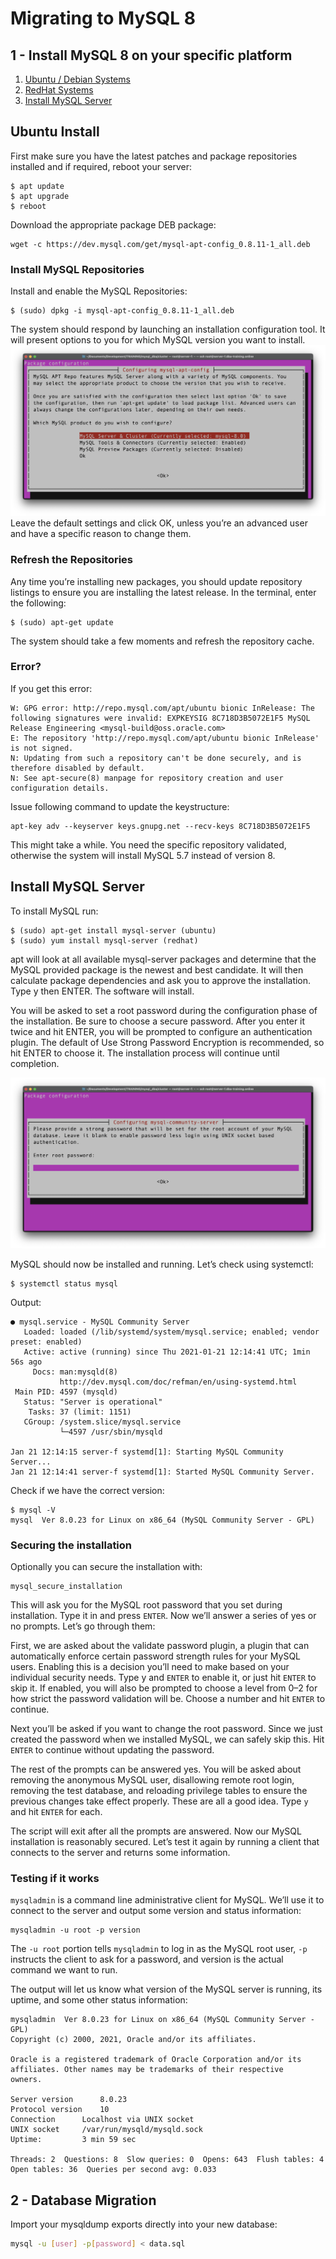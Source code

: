 # Migrating to MySQL 8

## 1 - Install MySQL 8 on your specific platform
1. [Ubuntu / Debian Systems](#ubuntu-install)
2. [RedHat Systems](#redhat-install)
3. [Install MySQL Server](#install-mysql-server)

## Ubuntu Install

First make sure you have the latest patches and package repositories installed and if required, reboot your server: 

````
$ apt update
$ apt upgrade
$ reboot 
````
Download the appropriate package DEB package: 
````
wget -c https://dev.mysql.com/get/mysql-apt-config_0.8.11-1_all.deb
````

### Install MySQL Repositories
Install and enable the MySQL Repositories: 
````
$ (sudo) dpkg -i mysql-apt-config_0.8.11-1_all.deb
````
The system should respond by launching an installation configuration tool. It will present options to you for which MySQL version you want to install.
<img src="mysql-8-install-1.png">
Leave the default settings and click OK, unless you’re an advanced user and have a specific reason to change them.

### Refresh the Repositories
Any time you’re installing new packages, you should update repository listings to ensure you are installing the latest release. In the terminal, enter the following:
```
$ (sudo) apt-get update
```
The system should take a few moments and refresh the repository cache.

### Error?
If you get this error: 
````               
W: GPG error: http://repo.mysql.com/apt/ubuntu bionic InRelease: The following signatures were invalid: EXPKEYSIG 8C718D3B5072E1F5 MySQL Release Engineering <mysql-build@oss.oracle.com>
E: The repository 'http://repo.mysql.com/apt/ubuntu bionic InRelease' is not signed.
N: Updating from such a repository can't be done securely, and is therefore disabled by default.
N: See apt-secure(8) manpage for repository creation and user configuration details.
````
Issue following command to update the keystructure: 
````
apt-key adv --keyserver keys.gnupg.net --recv-keys 8C718D3B5072E1F5
````
This might take a while. You need the specific repository validated, otherwise the system will install MySQL 5.7 instead of version 8.



## Install MySQL Server
To install MySQL run: 
```
$ (sudo) apt-get install mysql-server (ubuntu)
$ (sudo) yum install mysql-server (redhat)
```
apt will look at all available mysql-server packages and determine that the MySQL provided package is the newest and best candidate. It will then calculate package dependencies and ask you to approve the installation. Type y then ENTER. The software will install.

You will be asked to set a root password during the configuration phase of the installation. Be sure to choose a secure password. After you enter it twice and hit ENTER, you will be prompted to configure an authentication plugin. The default of Use Strong Password Encryption is recommended, so hit ENTER to choose it. The installation process will continue until completion.

<img src="mysql-8-install-2.png">

MySQL should now be installed and running. Let’s check using systemctl:
````
$ systemctl status mysql
````
Output: 
````
● mysql.service - MySQL Community Server
   Loaded: loaded (/lib/systemd/system/mysql.service; enabled; vendor preset: enabled)
   Active: active (running) since Thu 2021-01-21 12:14:41 UTC; 1min 56s ago
     Docs: man:mysqld(8)
           http://dev.mysql.com/doc/refman/en/using-systemd.html
 Main PID: 4597 (mysqld)
   Status: "Server is operational"
    Tasks: 37 (limit: 1151)
   CGroup: /system.slice/mysql.service
           └─4597 /usr/sbin/mysqld

Jan 21 12:14:15 server-f systemd[1]: Starting MySQL Community Server...
Jan 21 12:14:41 server-f systemd[1]: Started MySQL Community Server.
````
Check if we have the correct version: 
````
$ mysql -V
mysql  Ver 8.0.23 for Linux on x86_64 (MySQL Community Server - GPL)
````

### Securing the installation
Optionally you can secure the installation with: 
```
mysql_secure_installation
```
This will ask you for the MySQL root password that you set during installation. Type it in and press `ENTER`. Now we’ll answer a series of yes or no prompts. Let’s go through them:

First, we are asked about the validate password plugin, a plugin that can automatically enforce certain password strength rules for your MySQL users. Enabling this is a decision you’ll need to make based on your individual security needs. Type y and `ENTER` to enable it, or just hit `ENTER` to skip it. If enabled, you will also be prompted to choose a level from 0–2 for how strict the password validation will be. Choose a number and hit `ENTER` to continue.

Next you’ll be asked if you want to change the root password. Since we just created the password when we installed MySQL, we can safely skip this. Hit `ENTER` to continue without updating the password.

The rest of the prompts can be answered yes. You will be asked about removing the anonymous MySQL user, disallowing remote root login, removing the test database, and reloading privilege tables to ensure the previous changes take effect properly. These are all a good idea. Type `y` and hit `ENTER` for each.

The script will exit after all the prompts are answered. Now our MySQL installation is reasonably secured. Let’s test it again by running a client that connects to the server and returns some information.

### Testing if it works
`mysqladmin` is a command line administrative client for MySQL. We’ll use it to connect to the server and output some version and status information:
````
mysqladmin -u root -p version
````

The `-u root` portion tells `mysqladmin` to log in as the MySQL root user, `-p` instructs the client to ask for a password, and version is the actual command we want to run.

The output will let us know what version of the MySQL server is running, its uptime, and some other status information:

````
mysqladmin  Ver 8.0.23 for Linux on x86_64 (MySQL Community Server - GPL)
Copyright (c) 2000, 2021, Oracle and/or its affiliates.

Oracle is a registered trademark of Oracle Corporation and/or its
affiliates. Other names may be trademarks of their respective
owners.

Server version		8.0.23
Protocol version	10
Connection		Localhost via UNIX socket
UNIX socket		/var/run/mysqld/mysqld.sock
Uptime:			3 min 59 sec

Threads: 2  Questions: 8  Slow queries: 0  Opens: 643  Flush tables: 4  Open tables: 36  Queries per second avg: 0.033
````

## 2 - Database Migration
Import your mysqldump exports directly into your new database:
```bash
mysql -u [user] -p[password] < data.sql
```